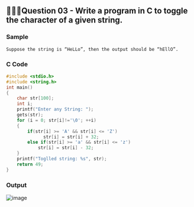## 💁🏻‍♂️**Question 03** - Write a program in C to toggle the character of a given string.

### Sample
```
Suppose the string is “HeLLo”, then the output should be “hEllO”.
```

### C Code
```c
#include <stdio.h>
#include <string.h> 
int main()
{
  	char str[100];
  	int i;
  	printf("Enter any String: ");
  	gets(str);
  	for (i = 0; str[i]!='\0'; ++i)
  	{
  	    if(str[i] >= 'A' && str[i] <= 'Z') 
              str[i] = str[i] + 32; 
        else if(str[i] >= 'a' && str[i] <= 'z')
            str[i] = str[i] - 32;
  	}
  	printf("Toglled string: %s", str);
  	return 49;
}
```

### Output
![image](https://github.com/shrudex/DSE/assets/91502997/d50060e1-1f3e-424a-bc9e-cb5a28a4931b)

